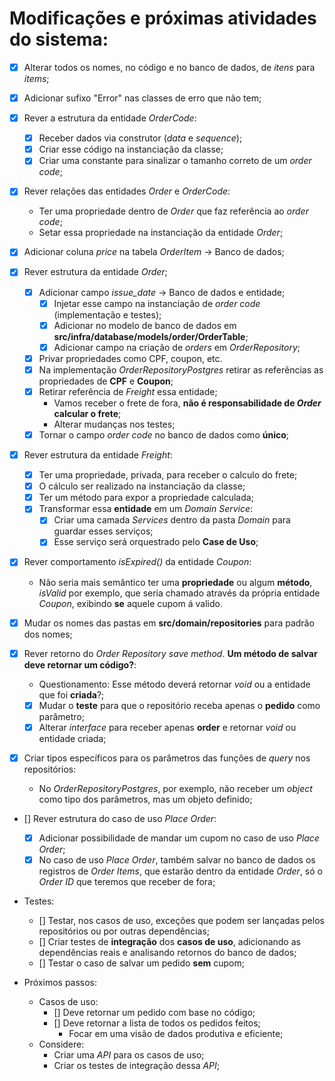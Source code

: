 # Modificações e próximas atividades do sistema:

- [x] Alterar todos os nomes, no código e no banco de dados, de *itens* para *items*;

- [x] Adicionar sufixo "Error" nas classes de erro que não tem;

- [x] Rever a estrutura da entidade *OrderCode*:
  - [x] Receber dados via construtor (*data* e *sequence*);
  - [x] Criar esse código na instanciação da classe;
  - [x] Criar uma constante para sinalizar o tamanho correto de um *order code*;

- [x] Rever relações das entidades *Order* e *OrderCode*:
  - Ter uma propriedade dentro de *Order* que faz referência ao *order code*;
  - Setar essa propriedade na instanciação da entidade *Order*;

- [x] Adicionar coluna *price* na tabela *OrderItem* -> Banco de dados;

- [x] Rever estrutura da entidade *Order*;
  - [x] Adicionar campo *issue_date* -> Banco de dados e entidade;
    - [x] Injetar esse campo na instanciação de *order code* (implementação e testes);
    - [x] Adicionar no modelo de banco de dados em **src/infra/database/models/order/OrderTable**;
    - [x] Adicionar campo na criação de *orders* em *OrderRepository*;
  - [x] Privar propriedades como CPF, coupon, etc.
  - [x] Na implementação *OrderRepositoryPostgres* retirar as referências as propriedades de **CPF** e **Coupon**;
  - [x] Retirar referência de *Freight* essa entidade;
    - Vamos receber o frete de fora, **não é responsabilidade de _Order_ calcular o frete**;
    - Alterar mudanças nos testes;
  - [x] Tornar o campo *order code* no banco de dados como **único**;

- [x] Rever estrutura da entidade *Freight*:
  - [x] Ter uma propriedade, privada, para receber o calculo do frete;
  - [x] O cálculo ser realizado na instanciação da classe;
  - [x] Ter um método para expor a propriedade calculada;
  - [x] Transformar essa **entidade** em um *Domain Service*:
    - [x] Criar uma camada *Services* dentro da pasta *Domain* para guardar esses serviços;
    - [x] Esse serviço será orquestrado pelo **Case de Uso**;

- [x] Rever comportamento *isExpired()* da entidade *Coupon*:
  - Não seria mais semântico ter uma **propriedade** ou algum **método**, *isValid* por exemplo, que seria chamado através da própria entidade *Coupon*, exibindo **se** aquele cupom á valido.

- [x] Mudar os nomes das pastas em **src/domain/repositories** para padrão dos nomes;

- [x] Rever retorno do *Order Repository save method*. **Um método de salvar deve retornar um código?**:
  - Questionamento: Esse método deverá retornar *void* ou a entidade que foi **criada**?;
  - [x] Mudar o **teste** para que o repositório receba apenas o **pedido** como parâmetro;
  - [x] Alterar *interface* para receber apenas **order** e retornar *void* ou entidade criada;

- [x] Criar tipos específicos para os parâmetros das funções de *query* nos repositórios:
  - No *OrderRepositoryPostgres*, por exemplo, não receber um *object* como tipo dos parâmetros, mas um objeto definido;

- [] Rever estrutura do caso de uso *Place Order*:
  - [x] Adicionar possibilidade de mandar um cupom no caso de uso *Place Order*;
  - [x] No caso de uso *Place Order*, também salvar no banco de dados os registros de *Order Items*, que estarão dentro da entidade *Order*, só o *Order ID* que teremos que receber de fora;

- Testes:
  - [] Testar, nos casos de uso, exceções que podem ser lançadas pelos repositórios ou por outras dependências;
  - [] Criar testes de **integração** dos **casos de uso**, adicionando as dependências reais e analisando retornos do banco de dados;
  - [] Testar o caso de salvar um pedido **sem** cupom;

- Próximos passos:
  - Casos de uso:
    - [] Deve retornar um pedido com base no código;
    - [] Deve retornar a lista de todos os pedidos feitos;
      - Focar em uma visão de dados produtiva e eficiente;
  - Considere:
    - Criar uma *API* para os casos de uso;
    - Criar os testes de integração dessa *API*;
